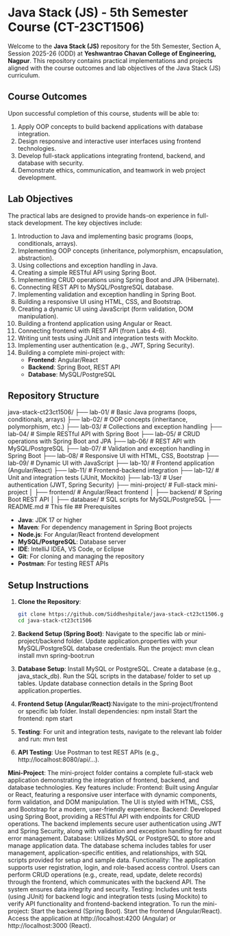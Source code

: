 # Java Stack (JS) - 5th Semester Course (CT-23CT1506)

Welcome to the **Java Stack (JS)** repository for the 5th Semester, Section A, Session 2025-26 (ODD) at **Yeshwantrao Chavan College of Engineering, Nagpur**. This repository contains practical implementations and projects aligned with the course outcomes and lab objectives of the Java Stack (JS) curriculum.

## Course Outcomes
Upon successful completion of this course, students will be able to:
1. Apply OOP concepts to build backend applications with database integration.
2. Design responsive and interactive user interfaces using frontend technologies.
3. Develop full-stack applications integrating frontend, backend, and database with security.
4. Demonstrate ethics, communication, and teamwork in web project development.

## Lab Objectives
The practical labs are designed to provide hands-on experience in full-stack development. The key objectives include:
1. Introduction to Java and implementing basic programs (loops, conditionals, arrays).
2. Implementing OOP concepts (inheritance, polymorphism, encapsulation, abstraction).
3. Using collections and exception handling in Java.
4. Creating a simple RESTful API using Spring Boot.
5. Implementing CRUD operations using Spring Boot and JPA (Hibernate).
6. Connecting REST API to MySQL/PostgreSQL database.
7. Implementing validation and exception handling in Spring Boot.
8. Building a responsive UI using HTML, CSS, and Bootstrap.
9. Creating a dynamic UI using JavaScript (form validation, DOM manipulation).
10. Building a frontend application using Angular or React.
11. Connecting frontend with REST API (from Labs 4-6).
12. Writing unit tests using JUnit and integration tests with Mockito.
13. Implementing user authentication (e.g., JWT, Spring Security).
14. Building a complete mini-project with:
    - **Frontend**: Angular/React
    - **Backend**: Spring Boot, REST API
    - **Database**: MySQL/PostgreSQL

## Repository Structure
java-stack-ct23ct1506/ ├── lab-01/                # Basic Java programs (loops, conditionals, arrays) ├── lab-02/                # OOP concepts (inheritance, polymorphism, etc.) ├── lab-03/                # Collections and exception handling ├── lab-04/                # Simple RESTful API with Spring Boot ├── lab-05/                # CRUD operations with Spring Boot and JPA ├── lab-06/                # REST API with MySQL/PostgreSQL ├── lab-07/                # Validation and exception handling in Spring Boot ├── lab-08/                # Responsive UI with HTML, CSS, Bootstrap ├── lab-09/                # Dynamic UI with JavaScript ├── lab-10/                # Frontend application (Angular/React) ├── lab-11/                # Frontend-backend integration ├── lab-12/                # Unit and integration tests (JUnit, Mockito) ├── lab-13/                # User authentication (JWT, Spring Security) ├── mini-project/          # Full-stack mini-project │   ├── frontend/          # Angular/React frontend │   ├── backend/           # Spring Boot REST API │   ├── database/          # SQL scripts for MySQL/PostgreSQL ├── README.md              # This file ## Prerequisites
- **Java**: JDK 17 or higher
- **Maven**: For dependency management in Spring Boot projects
- **Node.js**: For Angular/React frontend development
- **MySQL/PostgreSQL**: Database server
- **IDE**: IntelliJ IDEA, VS Code, or Eclipse
- **Git**: For cloning and managing the repository
- **Postman**: For testing REST APIs

## Setup Instructions
1. **Clone the Repository**:
   ```bash
   git clone https://github.com/Siddheshpitale/java-stack-ct23ct1506.git
   cd java-stack-ct23ct1506
2. **Backend Setup (Spring Boot)**:
   Navigate to the specific lab or     mini-project/backend folder.
   Update application.properties       with your MySQL/PostgreSQL          database credentials.
   Run the project: mvn clean install
mvn spring-boot:run
3. **Database Setup**:
   Install MySQL or PostgreSQL.
   Create a database (e.g.,            java_stack_db).
   Run the SQL scripts in the          database/ folder to set up tables.
   Update database connection       details in the Spring Boot    application.properties.
4. **Frontend Setup (Angular/React)**:Navigate to the mini-project/frontend or specific lab folder.
Install dependencies: npm install
Start the frontend: npm start

5. **Testing**: For unit and integration tests, navigate to the relevant lab folder and run: mvn test
6. **API Testing**: Use Postman to test REST APIs (e.g., http://localhost:8080/api/...).
   
**Mini-Project**:
The mini-project folder contains a complete full-stack web application demonstrating the integration of frontend, backend, and database technologies. Key features include:
Frontend: Built using Angular or React, featuring a responsive user interface with dynamic components, form validation, and DOM manipulation. The UI is styled with HTML, CSS, and Bootstrap for a modern, user-friendly experience.
Backend: Developed using Spring Boot, providing a RESTful API with endpoints for CRUD operations. The backend implements secure user authentication using JWT and Spring Security, along with validation and exception handling for robust error management.
Database: Utilizes MySQL or PostgreSQL to store and manage application data. The database schema includes tables for user management, application-specific entities, and relationships, with SQL scripts provided for setup and sample data.
Functionality: The application supports user registration, login, and role-based access control. Users can perform CRUD operations (e.g., create, read, update, delete records) through the frontend, which communicates with the backend API. The system ensures data integrity and security.
Testing: Includes unit tests (using JUnit) for backend logic and integration tests (using Mockito) to verify API functionality and frontend-backend integration.
To run the mini-project:
Start the backend (Spring Boot).
Start the frontend (Angular/React).
Access the application at http://localhost:4200 (Angular) or http://localhost:3000 (React).
